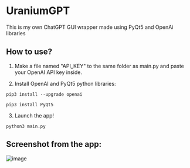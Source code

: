 # UraniumGPT
This is my own ChatGPT GUI wrapper made using PyQt5 and OpenAi libraries

## How to use?

1. Make a file named "API_KEY" to the same folder as main.py and paste your OpenAI API key inside. 

2. Install OpenAI and PyQt5 python libraries:

`pip3 install --upgrade openai`

`pip3 install PyQt5`

3. Launch the app!

`python3 main.py`

## Screenshot from the app:

![image](https://github.com/rantalaofficial/UraniumGPT/assets/33716618/c2864745-1cb5-4eeb-b217-b26bc8205e47)





